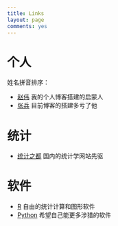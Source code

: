 ```yaml
---
title: Links
layout: page
comments: yes
---
```


# 个人

姓名拼音排序：

- [赵伟](http://zipperary.com) 我的个人博客搭建的启蒙人
- [张兵](http://spatial-r.com) 目前博客的搭建多亏了他

# 统计

- [统计之都](http://cos.name) 国内的统计学网站先驱

# 软件

- [R](http://www.r-project.org) 自由的统计计算和图形软件
- [Python](https://www.python.org) 希望自己能更多涉猎的软件


